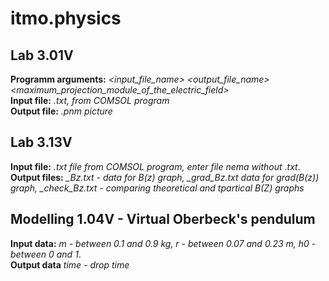 # itmo.physics
## Lab 3.01V
**Programm arguments:** *<input_file_name> <output_file_name> <maximum_projection_module_of_the_electric_field>*  
**Input file:** *.txt, from COMSOL program*  
**Output file:** *.pnm picture*
## Lab 3.13V 
**Input file:** *.txt file from COMSOL program, enter file nema without .txt*.   
**Output files:** *_Bz.txt - data for B(z) graph, _grad_Bz.txt data for grad(B(z)) graph, _check_Bz.txt - comparing theoretical and tpartical B(Z) graphs*
## Modelling 1.04V - Virtual Oberbeck's pendulum
**Input data:** *m - between 0.1 and 0.9 kg, r - between 0.07 and 0.23 m, h0 - between 0 and 1*.  
**Output data** *time - drop time*
